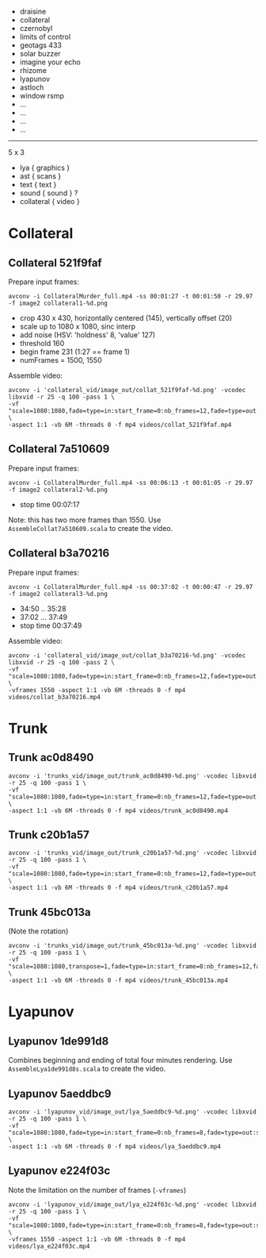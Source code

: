 - draisine
- collateral
- czernobyl
- limits of control
- geotags 433
- solar buzzer
- imagine your echo
- rhizome
- lyapunov
- astloch
- window rsmp
- ...
- ...
- ...
- ...

-----

5 x 3
- lya        { graphics }
- ast        { scans    }
- text       { text     }
- sound      { sound    } ?
- collateral { video    }

# Collateral

## Collateral 521f9faf

Prepare input frames:

    avconv -i CollateralMurder_full.mp4 -ss 00:01:27 -t 00:01:50 -r 29.97 -f image2 collateral1-%d.png

- crop 430 x 430, horizontally centered (145), vertically offset (20)
- scale up to 1080 x 1080, sinc interp
- add noise (HSV: 'holdness' 8, 'value' 127)
- threshold 160
- begin frame 231 (1:27 == frame 1)
- numFrames = 1500, 1550

Assemble video:

    avconv -i 'collateral_vid/image_out/collat_521f9faf-%d.png' -vcodec libxvid -r 25 -q 100 -pass 1 \
    -vf "scale=1080:1080,fade=type=in:start_frame=0:nb_frames=12,fade=type=out:start_frame=1525:nb_frames=25" \
    -aspect 1:1 -vb 6M -threads 0 -f mp4 videos/collat_521f9faf.mp4

## Collateral 7a510609

Prepare input frames:

    avconv -i CollateralMurder_full.mp4 -ss 00:06:13 -t 00:01:05 -r 29.97 -f image2 collateral2-%d.png

- stop time 00:07:17

Note: this has two more frames than 1550. Use `AssembleCollat7a510609.scala` to  create the video.

## Collateral b3a70216

Prepare input frames:

    avconv -i CollateralMurder_full.mp4 -ss 00:37:02 -t 00:00:47 -r 29.97 -f image2 collateral3-%d.png

- 34:50 .. 35:28
- 37:02 ... 37:49
- stop time 00:37:49

Assemble video:

    avconv -i 'collateral_vid/image_out/collat_b3a70216-%d.png' -vcodec libxvid -r 25 -q 100 -pass 2 \
    -vf "scale=1080:1080,fade=type=in:start_frame=0:nb_frames=12,fade=type=out:start_frame=1525:nb_frames=25" \
    -vframes 1550 -aspect 1:1 -vb 6M -threads 0 -f mp4 videos/collat_b3a70216.mp4

# Trunk

## Trunk ac0d8490

    avconv -i 'trunks_vid/image_out/trunk_ac0d8490-%d.png' -vcodec libxvid -r 25 -q 100 -pass 1 \
    -vf "scale=1080:1080,fade=type=in:start_frame=0:nb_frames=12,fade=type=out:start_frame=1525:nb_frames=25" \
    -aspect 1:1 -vb 6M -threads 0 -f mp4 videos/trunk_ac0d8490.mp4

## Trunk c20b1a57

    avconv -i 'trunks_vid/image_out/trunk_c20b1a57-%d.png' -vcodec libxvid -r 25 -q 100 -pass 1 \
    -vf "scale=1080:1080,fade=type=in:start_frame=0:nb_frames=12,fade=type=out:start_frame=1525:nb_frames=25" \
    -aspect 1:1 -vb 6M -threads 0 -f mp4 videos/trunk_c20b1a57.mp4

## Trunk 45bc013a

(Note the rotation)

    avconv -i 'trunks_vid/image_out/trunk_45bc013a-%d.png' -vcodec libxvid -r 25 -q 100 -pass 1 \
    -vf "scale=1080:1080,transpose=1,fade=type=in:start_frame=0:nb_frames=12,fade=type=out:start_frame=1525:nb_frames=25" \
    -aspect 1:1 -vb 6M -threads 0 -f mp4 videos/trunk_45bc013a.mp4

# Lyapunov

## Lyapunov 1de991d8

Combines beginning and ending of total four minutes rendering. Use `AssembleLya1de991d8s.scala` to  create the video.

## Lyapunov 5aeddbc9

    avconv -i 'lyapunov_vid/image_out/lya_5aeddbc9-%d.png' -vcodec libxvid -r 25 -q 100 -pass 1 \
    -vf "scale=1080:1080,fade=type=in:start_frame=0:nb_frames=8,fade=type=out:start_frame=1525:nb_frames=25" \
    -aspect 1:1 -vb 6M -threads 0 -f mp4 videos/lya_5aeddbc9.mp4

## Lyapunov e224f03c

Note the limitation on the number of frames (`-vframes`)

    avconv -i 'lyapunov_vid/image_out/lya_e224f03c-%d.png' -vcodec libxvid -r 25 -q 100 -pass 1 \
    -vf "scale=1080:1080,fade=type=in:start_frame=0:nb_frames=8,fade=type=out:start_frame=1525:nb_frames=25" \
    -vframes 1550 -aspect 1:1 -vb 6M -threads 0 -f mp4 videos/lya_e224f03c.mp4
